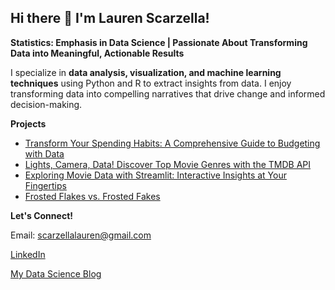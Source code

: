 ## Hi there 👋 I'm Lauren Scarzella!

**Statistics: Emphasis in Data Science | Passionate About Transforming Data into Meaningful, Actionable Results**

I specialize in **data analysis, visualization, and machine learning techniques** using Python and R to extract insights from data. I enjoy transforming data into compelling narratives that drive change and informed decision-making.

**Projects**

 - [Transform Your Spending Habits: A Comprehensive Guide to Budgeting with Data](https://laurenscarzella.github.io/my-blog/blog/myblog/)
 - [Lights, Camera, Data! Discover Top Movie Genres with the TMDB API](https://laurenscarzella.github.io/my-blog/blog/api/)
 - [Exploring Movie Data with Streamlit: Interactive Insights at Your Fingertips](https://laurenscarzella.github.io/my-blog/blog/streamlit/)
 - [Frosted Flakes vs. Frosted Fakes](https://laurenscarzella.github.io/my-blog/blog/anova/)

**Let's Connect!**

Email: scarzellalauren@gmail.com

[LinkedIn](https://www.linkedin.com/in/laurenscarzella/)

[My Data Science Blog](https://laurenscarzella.github.io/my-blog/index.html)
